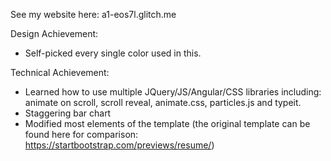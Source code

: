See my website here: a1-eos7l.glitch.me

Design Achievement:
- Self-picked every single color used in this. 


Technical Achievement:
- Learned how to use multiple JQuery/JS/Angular/CSS libraries including: animate on scroll, scroll reveal, animate.css, particles.js and typeit. 
- Staggering bar chart
- Modified most elements of the template (the original template can be found here for comparison: https://startbootstrap.com/previews/resume/)
